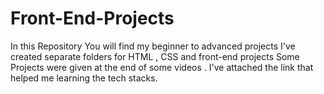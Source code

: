 # Front-End-Projects
In this Repository You will find my beginner to advanced projects I've created separate folders for HTML , CSS and front-end projects Some Projects were given at the end of some videos . I've attached the link that helped me learning the tech stacks.


